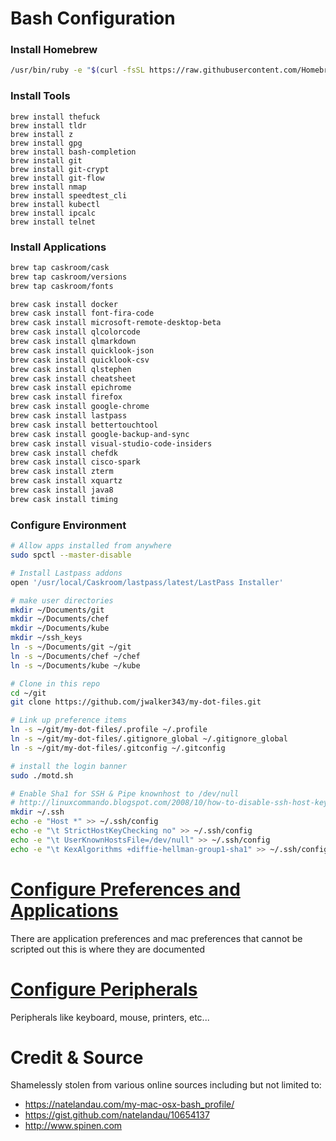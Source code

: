 # Bash Configuration


### Install Homebrew
```bash
/usr/bin/ruby -e "$(curl -fsSL https://raw.githubusercontent.com/Homebrew/install/master/install)"
```

### Install Tools
```
brew install thefuck
brew install tldr
brew install z
brew install gpg
brew install bash-completion
brew install git
brew install git-crypt
brew install git-flow
brew install nmap
brew install speedtest_cli
brew install kubectl
brew install ipcalc
brew install telnet

```

### Install Applications
```bash
brew tap caskroom/cask
brew tap caskroom/versions
brew tap caskroom/fonts

brew cask install docker
brew cask install font-fira-code
brew cask install microsoft-remote-desktop-beta
brew cask install qlcolorcode
brew cask install qlmarkdown
brew cask install quicklook-json
brew cask install quicklook-csv
brew cask install qlstephen
brew cask install cheatsheet
brew cask install epichrome
brew cask install firefox
brew cask install google-chrome
brew cask install lastpass
brew cask install bettertouchtool
brew cask install google-backup-and-sync
brew cask install visual-studio-code-insiders
brew cask install chefdk
brew cask install cisco-spark
brew cask install zterm
brew cask install xquartz
brew cask install java8
brew cask install timing
```

### Configure Environment
```bash
# Allow apps installed from anywhere
sudo spctl --master-disable

# Install Lastpass addons
open '/usr/local/Caskroom/lastpass/latest/LastPass Installer'

# make user directories
mkdir ~/Documents/git
mkdir ~/Documents/chef
mkdir ~/Documents/kube
mkdir ~/ssh_keys
ln -s ~/Documents/git ~/git
ln -s ~/Documents/chef ~/chef
ln -s ~/Documents/kube ~/kube

# Clone in this repo
cd ~/git
git clone https://github.com/jwalker343/my-dot-files.git

# Link up preference items
ln -s ~/git/my-dot-files/.profile ~/.profile
ln -s ~/git/my-dot-files/.gitignore_global ~/.gitignore_global
ln -s ~/git/my-dot-files/.gitconfig ~/.gitconfig

# install the login banner
sudo ./motd.sh

# Enable Sha1 for SSH & Pipe knownhost to /dev/null
# http://linuxcommando.blogspot.com/2008/10/how-to-disable-ssh-host-key-checking.html
mkdir ~/.ssh
echo -e "Host *" >> ~/.ssh/config
echo -e "\t StrictHostKeyChecking no" >> ~/.ssh/config
echo -e "\t UserKnownHostsFile=/dev/null" >> ~/.ssh/config
echo -e "\t KexAlgorithms +diffie-hellman-group1-sha1" >> ~/.ssh/config
```

# [Configure Preferences and Applications](application_preferences.md)
There are application preferences and mac preferences that cannot be scripted out this is where they are documented

# [Configure Peripherals](peripherals.md)
Peripherals like keyboard, mouse, printers, etc...

# Credit & Source
Shamelessly stolen from various online sources including but not limited to:
- https://natelandau.com/my-mac-osx-bash_profile/
- https://gist.github.com/natelandau/10654137
- http://www.spinen.com



